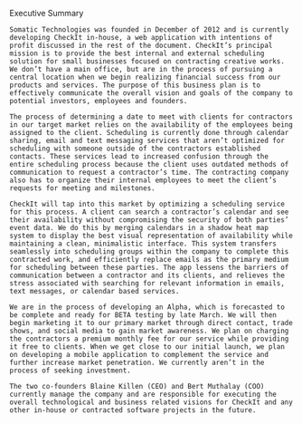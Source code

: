 Executive Summary

	Somatic Technologies was founded in December of 2012 and is currently developing CheckIt in-house, a web application with intentions of profit discussed in the rest of the document. CheckIt’s principal mission is to provide the best internal and external scheduling solution for small businesses focused on contracting creative works. We don’t have a main office, but are in the process of pursuing a central location when we begin realizing financial success from our products and services. The purpose of this business plan is to effectively communicate the overall vision and goals of the company to potential investors, employees and founders.

	The process of determining a date to meet with clients for contractors in our target market relies on the availability of the employees being assigned to the client. Scheduling is currently done through calendar sharing, email and text messaging services that aren’t optimized for scheduling with someone outside of the contractors established contacts. These services lead to increased confusion through the entire scheduling process because the client uses outdated methods of communication to request a contractor’s time. The contracting company also has to organize their internal employees to meet the client’s requests for meeting and milestones.  
	
	CheckIt will tap into this market by optimizing a scheduling service for this process. A client can search a contractor’s calendar and see their availability without compromising the security of both parties’ event data. We do this by merging calendars in a shadow heat map system to display the best visual representation of availability while maintaining a clean, minimalistic interface. This system transfers seamlessly into scheduling groups within the company to complete this contracted work, and efficiently replace emails as the primary medium for scheduling between these parties. The app lessens the barriers of communication between a contractor and its clients, and relieves the stress associated with searching for relevant information in emails, text messages, or calendar based services.

	We are in the process of developing an Alpha, which is forecasted to be complete and ready for BETA testing by late March. We will then begin marketing it to our primary market through direct contact, trade shows, and social media to gain market awareness. We plan on charging the contractors a premium monthly fee for our service while providing it free to clients. When we get close to our initial launch, we plan on developing a mobile application to complement the service and further increase market penetration. We currently aren’t in the process of seeking investment.

	The two co-founders Blaine Killen (CEO) and Bert Muthalay (COO) currently manage the company and are responsible for executing the overall technological and business related visions for CheckIt and any other in-house or contracted software projects in the future.

